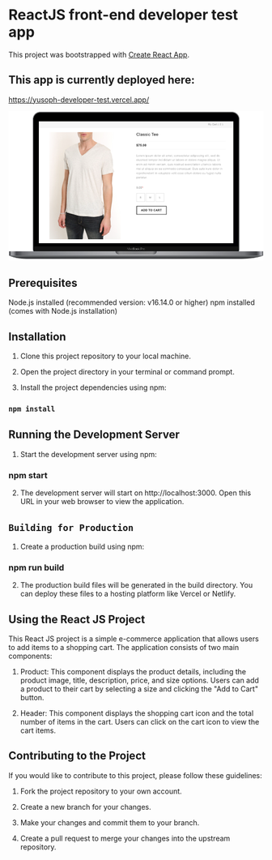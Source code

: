 # ReactJS front-end developer test app

This project was bootstrapped with [Create React App](https://github.com/facebook/create-react-app).

## This app is currently deployed here:

https://yusoph-developer-test.vercel.app/

![alt text](https://github.com/yusoph-dev/frontend-developer-test/blob/main/public/laptop-ui.png?raw=true)

## Prerequisites

Node.js installed (recommended version: v16.14.0 or higher)
npm installed (comes with Node.js installation)

## Installation

1. Clone this project repository to your local machine.

2. Open the project directory in your terminal or command prompt.

3. Install the project dependencies using npm:

### `npm install`

## Running the Development Server

1. Start the development server using npm:

### npm start

2. The development server will start on http://localhost:3000. Open this URL in your web browser to view the application.

## `Building for Production`

1. Create a production build using npm:

### npm run build

2. The production build files will be generated in the build directory. You can deploy these files to a hosting platform like Vercel or Netlify.

## Using the React JS Project

This React JS project is a simple e-commerce application that allows users to add items to a shopping cart. The application consists of two main components:

1. Product: This component displays the product details, including the product image, title, description, price, and size options. Users can add a product to their cart by selecting a size and clicking the "Add to Cart" button.

2. Header: This component displays the shopping cart icon and the total number of items in the cart. Users can click on the cart icon to view the cart items.

## Contributing to the Project

If you would like to contribute to this project, please follow these guidelines:

1. Fork the project repository to your own account.

2. Create a new branch for your changes.

3. Make your changes and commit them to your branch.

4. Create a pull request to merge your changes into the upstream repository.
